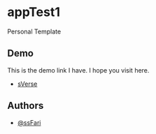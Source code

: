 # appTest1

Personal Template
## Demo

This is the demo link I have. I hope you visit here.

- [sVerse](https://ssfari.github.io/appTest1/)

## Authors

- [@ssFari](https://github.com/ssFari)

